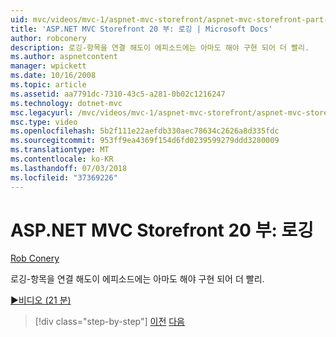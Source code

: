```yaml
---
uid: mvc/videos/mvc-1/aspnet-mvc-storefront/aspnet-mvc-storefront-part-20-logging
title: 'ASP.NET MVC Storefront 20 부: 로깅 | Microsoft Docs'
author: robconery
description: 로깅-항목을 연결 해도이 에피소드에는 아마도 해야 구현 되어 더 빨리.
ms.author: aspnetcontent
manager: wpickett
ms.date: 10/16/2008
ms.topic: article
ms.assetid: aa7791dc-7310-43c5-a281-0b02c1216247
ms.technology: dotnet-mvc
msc.legacyurl: /mvc/videos/mvc-1/aspnet-mvc-storefront/aspnet-mvc-storefront-part-20-logging
msc.type: video
ms.openlocfilehash: 5b2f111e22aefdb330aec78634c2626a8d335fdc
ms.sourcegitcommit: 953ff9ea4369f154d6fd0239599279ddd3280009
ms.translationtype: MT
ms.contentlocale: ko-KR
ms.lasthandoff: 07/03/2018
ms.locfileid: "37369226"
---
```

<a name="aspnet-mvc-storefront-part-20-logging"></a>ASP.NET MVC Storefront 20 부: 로깅
====================
[Rob Conery](https://github.com/robconery)

로깅-항목을 연결 해도이 에피소드에는 아마도 해야 구현 되어 더 빨리.

[&#9654;비디오 (21 분)](https://channel9.msdn.com/Blogs/ASP-NET-Site-Videos/aspnet-mvc-storefront-part-20-logging)

> [!div class="step-by-step"]
> [이전](aspnet-mvc-storefront-part-19a-windows-workflow-followup.md)
> [다음](aspnet-mvc-storefront-part-21-order-manager-and-personalization.md)
